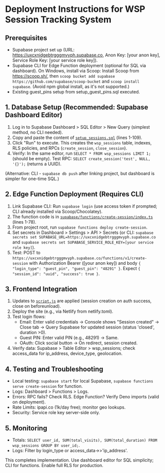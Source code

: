 # Deployment Instructions for WSP Session Tracking System

## Prerequisites

- Supabase project set up (URL: <https://uxcxnidgebtrgggmvyph.supabase.co>, Anon Key: [your anon key], Service Role Key: [your service role key]).
- Supabase CLI for Edge Function deployment (optional for SQL via dashboard). On Windows, install via Scoop: Install Scoop from <https://scoop.sh/>, then `scoop bucket add supabase https://github.com/supabase/scoop-bucket` and `scoop install supabase`. (Avoid npm global install, as it's not supported.)
- Existing guest_pins setup from setup_guest_pins.sql executed.

## 1. Database Setup (Recommended: Supabase Dashboard Editor)

1. Log in to Supabase Dashboard > SQL Editor > New Query (simplest method, no CLI needed).
2. Copy and paste the content of [`setup_sessions.sql`](setup_sessions.sql) (lines 1-109).
3. Click "Run" to execute. This creates the `wsp_sessions` table, indexes, RLS policies, and RPCs (`create_session`, `close_session`).
4. Verify: In the same editor, run `SELECT * FROM wsp_sessions LIMIT 1;` (should be empty). Test RPC: `SELECT create_session('test', NULL, '{}');` (returns a UUID).

(Alternative: CLI - `supabase db push` after linking project, but dashboard is simpler for one-time SQL.)

## 2. Edge Function Deployment (Requires CLI)

1. Link Supabase CLI: Run `supabase login` (use access token if prompted; CLI already installed via Scoop/Chocolatey).
2. The function code is in [`supabase/functions/create-session/index.ts`](supabase/functions/create-session/index.ts) (lines 1-78).
3. From project root, run `supabase functions deploy create-session`.
4. Set secrets in Dashboard > Settings > API > Secrets (or CLI: `supabase secrets set SUPABASE_URL=https://uxcxnidgebtrgggmvyph.supabase.co` and `supabase secrets set SUPABASE_SERVICE_ROLE_KEY=[your service role key]`).
5. Test: POST to `https://uxcxnidgebtrgggmvyph.supabase.co/functions/v1/create-session` with Authorization Bearer ([your anon key]) and body `{ "login_type": "guest_pin", "guest_pin": "48291" }`. Expect `{ "session_id": "uuid", "success": true }`.

## 3. Frontend Integration

1. Updates to [`script.js`](script.js) are applied (session creation on auth success, close on beforeunload).
2. Deploy the site (e.g., via Netlify from netlify.toml).
3. Test login flows:
   - Email: Enter valid credentials → Console shows "Session created" → Close tab → Query Supabase for updated session (status 'closed', duration >0).
   - Guest PIN: Enter valid PIN (e.g., 48291) → Same.
   - OAuth: Click social button → On redirect, session created.
4. Verify data: Supabase > Table Editor > wsp_sessions; check access_data for ip_address, device_type, geolocation.

## 4. Testing and Troubleshooting

- Local testing: `supabase start` for local Supabase, `supabase functions serve create-session` for function.
- Logs: Dashboard > Functions > Logs.
- Errors: RPC fails? Check RLS. Edge Function? Verify Deno imports (valid on deployment).
- Rate Limits: ipapi.co (1k/day free); monitor geo lookups.
- Security: Service role key server-side only.

## 5. Monitoring

- Totals: `SELECT user_id, SUM(total_visits), SUM(total_duration) FROM wsp_sessions GROUP BY user_id;`.
- Logs: Filter by login_type or access_data->>'ip_address'.

This completes implementation. Use dashboard editor for SQL simplicity; CLI for functions. Enable full RLS for production.
